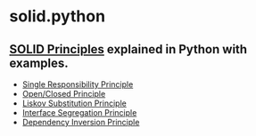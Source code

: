 # solid.python

## [SOLID Principles](https://en.wikipedia.org/wiki/SOLID) explained in Python with examples.

* [Single Responsibility Principle]()
* [Open/Closed Principle]()
* [Liskov Substitution Principle]()
* [Interface Segregation Principle]()
* [Dependency Inversion Principle]()



